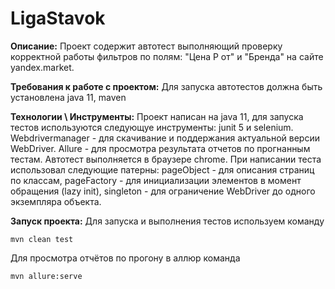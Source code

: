 # LigaStavok
**Описание:**
Проект содержит автотест выполняющий проверку корректной работы фильтров по полям: "Цена Р от" и "Бренда" на сайте yandex.market.

**Требования к работе с проектом:**
Для запуска автотестов должна быть установлена java 11, maven



**Технологии \ Инструменты:**
Проект написан на java 11, для запуска тестов используются следующуе инструменты: junit 5 и selenium.
Webdrivermanager - для скачивание и поддержания актуальной версии WebDriver.
Allure - для просмотра результата отчетов по прогнанным тестам.
Автотест выполняется в браузере chrome.
При написании теста использовал следующие патерны: pageObject - для описания страниц по классам, pageFactory - для инициализации элементов в момент обращения (lazy init), singleton - для ограничение WebDriver до одного экземпляра объекта. 


**Запуск проекта:**
Для запуска и выполнения тестов используем команду 
```
mvn clean test 
```
Для просмотра отчётов по прогону в аллюр команда 
```
mvn allure:serve
```


